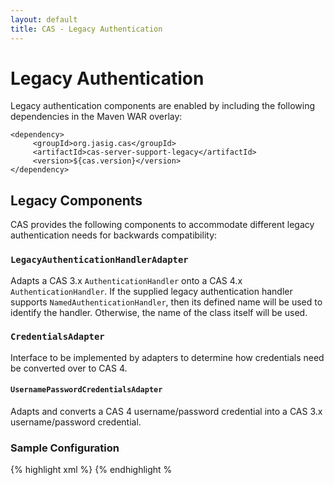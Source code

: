 ```yaml
---
layout: default
title: CAS - Legacy Authentication
---
```

# Legacy Authentication
Legacy authentication components are enabled by including the following dependencies in the Maven WAR overlay:

    <dependency>
         <groupId>org.jasig.cas</groupId>
         <artifactId>cas-server-support-legacy</artifactId>
         <version>${cas.version}</version>
    </dependency>

## Legacy Components
CAS provides the following components to accommodate different legacy authentication needs for backwards compatibility:

### `LegacyAuthenticationHandlerAdapter`
Adapts a CAS 3.x `AuthenticationHandler` onto a CAS 4.x `AuthenticationHandler`. If the supplied legacy authentication handler supports `NamedAuthenticationHandler`, then its defined name will be used to identify the handler. Otherwise, the name of the class itself will be used.

### `CredentialsAdapter`
Interface to be implemented by adapters to determine how credentials need be converted over to CAS 4.

#### `UsernamePasswordCredentialsAdapter`
Adapts and converts a CAS 4 username/password credential into a CAS 3.x username/password credential.

### Sample Configuration

{% highlight xml %}
<bean id="legacyAuthHandler"
      class="org.jasig.cas.authentication.LegacyAuthenticationHandlerAdapter"
      c:legacy-ref="cas3LegacyAuthenticationHandler"
      c:adapter-ref="usernamePasswordCredentialsAdapter" />
{% endhighlight %
